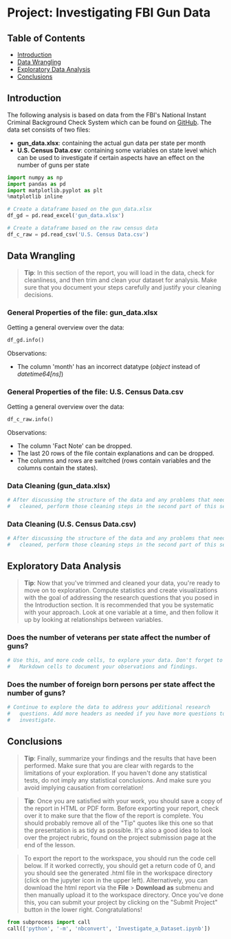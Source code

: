 # Project: Investigating FBI Gun Data

## Table of Contents
<ul>
<li><a href="#intro">Introduction</a></li>
<li><a href="#wrangling">Data Wrangling</a></li>
<li><a href="#eda">Exploratory Data Analysis</a></li>
<li><a href="#conclusions">Conclusions</a></li>
</ul>

<a id='intro'></a>
## Introduction

The following analysis is based on data from the FBI's National Instant Criminal Background Check System which can be found on [GitHub](https://github.com/BuzzFeedNews/nics-firearm-background-checks/blob/master/README.md). The data set consists of two files:
- **gun_data.xlsx**: containing the actual gun data per state per month
- **U.S. Census Data.csv**: containing some variables on state level which can be used to investigate if certain aspects have an effect on the number of guns per state

```python
import numpy as np
import pandas as pd
import matplotlib.pyplot as plt
%matplotlib inline
```

```python
# Create a dataframe based on the gun_data.xlsx
df_gd = pd.read_excel('gun_data.xlsx')

# Create a dataframe based on the raw census data
df_c_raw = pd.read_csv('U.S. Census Data.csv')

```

<a id='wrangling'></a>
## Data Wrangling

> **Tip**: In this section of the report, you will load in the data, check for cleanliness, and then trim and clean your dataset for analysis. Make sure that you document your steps carefully and justify your cleaning decisions.

### General Properties of the file: gun_data.xlsx

Getting a general overview over the data:

```python
df_gd.info()
```

Observations:
- The column 'month' has an incorrect datatype (_object_ instead of _datetime64[ns]_)

### General Properties of the file: U.S. Census Data.csv

Getting a general overview over the data:

```python
df_c_raw.info()
```

Observations:
- The column 'Fact Note' can be dropped.
- The last 20 rows of the file contain explanations and can be dropped.
- The columns and rows are switched (rows contain variables and the columns contain the states).


### Data Cleaning (gun_data.xlsx)

```python
# After discussing the structure of the data and any problems that need to be
#   cleaned, perform those cleaning steps in the second part of this section.

```

### Data Cleaning (U.S. Census Data.csv)

```python
# After discussing the structure of the data and any problems that need to be
#   cleaned, perform those cleaning steps in the second part of this section.

```

<a id='eda'></a>
## Exploratory Data Analysis

> **Tip**: Now that you've trimmed and cleaned your data, you're ready to move on to exploration. Compute statistics and create visualizations with the goal of addressing the research questions that you posed in the Introduction section. It is recommended that you be systematic with your approach. Look at one variable at a time, and then follow it up by looking at relationships between variables.

### Does the number of veterans per state affect the number of guns?


```python
# Use this, and more code cells, to explore your data. Don't forget to add
#   Markdown cells to document your observations and findings.

```

### Does the number of foreign born persons per state affect the number of guns?


```python
# Continue to explore the data to address your additional research
#   questions. Add more headers as needed if you have more questions to
#   investigate.

```

<a id='conclusions'></a>
## Conclusions

> **Tip**: Finally, summarize your findings and the results that have been performed. Make sure that you are clear with regards to the limitations of your exploration. If you haven't done any statistical tests, do not imply any statistical conclusions. And make sure you avoid implying causation from correlation!

> **Tip**: Once you are satisfied with your work, you should save a copy of the report in HTML or PDF form. Before exporting your report, check over it to make sure that the flow of the report is complete. You should probably remove all of the "Tip" quotes like this one so that the presentation is as tidy as possible. It's also a good idea to look over the project rubric, found on the project submission page at the end of the lesson.

> To export the report to the workspace, you should run the code cell below. If it worked correctly, you should get a return code of 0, and you should see the generated .html file in the workspace directory (click on the jupyter icon in the upper left). Alternatively, you can download the html report via the **File** > **Download as** submenu and then manually upload it to the workspace directory. Once you've done this, you can submit your project by clicking on the "Submit Project" button in the lower right. Congratulations!


```python
from subprocess import call
call(['python', '-m', 'nbconvert', 'Investigate_a_Dataset.ipynb'])
```

